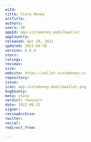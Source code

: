 ```yaml
---
wsId: 
title: Vista Money
altTitle: 
authors: 
users: 50
appId: app.vistamoney.mobilewallet
appCountry: 
released: Apr 29, 2021
updated: 2021-04-30
version: 0.0.4
stars: 
ratings: 
reviews: 
size: 
website: https://wallet.vistamoney.cc
repository: 
issue: 
icon: app.vistamoney.mobilewallet.png
bugbounty: 
meta: stale
verdict: fewusers
date: 2022-06-22
signer: 
reviewArchive: 
twitter: 
social: 
redirect_from: 

---
```


